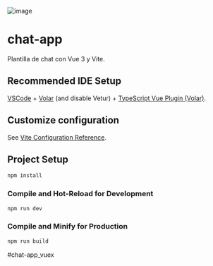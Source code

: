 
![image](https://user-images.githubusercontent.com/62727846/227443494-f6f35610-5cce-4f1b-a53f-b10a6f7e5efc.png)


# chat-app

Plantilla de chat con Vue 3 y Vite.

## Recommended IDE Setup

[VSCode](https://code.visualstudio.com/) + [Volar](https://marketplace.visualstudio.com/items?itemName=johnsoncodehk.volar) (and disable Vetur) + [TypeScript Vue Plugin (Volar)](https://marketplace.visualstudio.com/items?itemName=johnsoncodehk.vscode-typescript-vue-plugin).

## Customize configuration

See [Vite Configuration Reference](https://vitejs.dev/config/).

## Project Setup

```sh
npm install
```

### Compile and Hot-Reload for Development

```sh
npm run dev
```

### Compile and Minify for Production

```sh
npm run build
```
#chat-app_vuex
